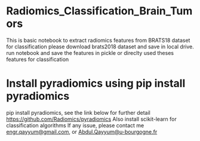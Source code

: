 # Radiomics_Classification_Brain_Tumors
This is basic notebook to extract radiomics features from BRATS18 dataset for classification
please download brats2018 dataset and save in local drive.
run notebook and save the features in pickle or direclty used theses features for classification
# Install pyradiomics using pip install pyradiomics
pip install pyradiomics, see the link below for further detail
https://github.com/Radiomics/pyradiomics
Also install scikit-learn for classification algorithms
If any issue, please contact me
engr.qayyum@gmail.com, or Abdul.Qayyum@u-bourgogne.fr
